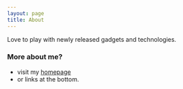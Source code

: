 ```yaml
---
layout: page
title: About
---
```


Love to play with newly released gadgets and technologies.

### More about me?

* visit my [homepage](http://meinside.pe.kr)
* or links at the bottom.

